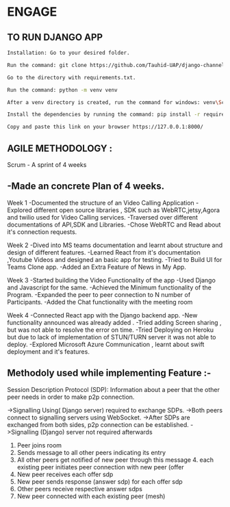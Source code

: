 # ENGAGE

## TO RUN DJANGO APP
```bash
Installation: Go to your desired folder.

Run the command: git clone https://github.com/Tauhid-UAP/django-channels-webrtc.git

Go to the directory with requirements.txt.

Run the command: python -m venv venv

After a venv directory is created, run the command for windows: venv\Scripts\activate.bat run the command for Unix or MacOS: source venv/bin/activate

Install the dependencies by running the command: pip install -r requirements.txt

Copy and paste this link on your browser https://127.0.0.1:8000/
```


## AGILE METHODOLOGY :

Scrum - A sprint of 4 weeks

-Made an concrete Plan of 4 weeks.
- 

Week 1
-Documented the structure of an Video Calling Application
-Explored different open source libraries , SDK such as WebRTC,jetsy,Agora and twilio used for Video Calling services.
-Traversed over different documentations of API,SDK and Libraries.
-Chose WebRTC and Read about it's connection requests.

Week 2
-Dived into MS teams documentation and learnt about structure and design of different features.
-Learned React from it's documentation ,Youtube Videos and designed an basic app for testing.
-Tried to Build UI for Teams Clone app.
-Added an Extra Feature of News in My App.

Week 3
-Started building the Video Functionality of the app
-Used Django and Javascript for the same.
-Achieved the Minimum functionality of the Program.
-Expanded the peer to peer connection to N number of Participants.
-Added the Chat functionality with the meeting room

Week 4
-Connected React app with the Django backend app.
-New functionality announced was already added .
-Tried adding Screen sharing , but was not able to resolve the error on time.
-Tried Deploying on Heroku but due to lack of implementation of STUN/TURN server it was not able to deploy.
-Explored Microsoft Azure Communication , learnt about swift deployment and it's features.

## Methodoly used while implementing Feature :-

Session Description Protocol (SDP): Information about a peer that the other peer needs in order to make p2p connection.

->Signalling Using( Django server) required to exchange SDPs.
->Both peers connect to signalling servers using WebSocket.
->After SDPs are exchanged from both sides, p2p connection can be established.
->Signalling (Django) server not required afterwards

1. Peer joins room
2. Sends message to all other peers indicating its entry
3. All other peers get notified of new peer through this message 4. each existing peer initiates peer connection with new peer (offer
5. New peer receives each offer sdp
7. New peer sends response (answer sdp) for each offer sdp
8. Other peers receive respective answer sdps 
9. New peer connected with each existing peer (mesh)




